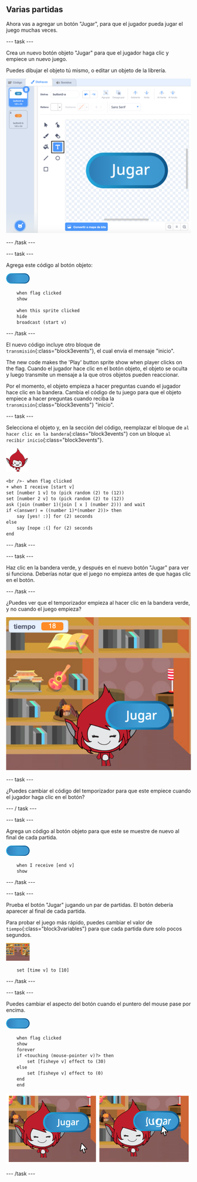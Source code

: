 ## Varias partidas

Ahora vas a agregar un botón "Jugar", para que el jugador pueda jugar el juego muchas veces.

\--- task \---

Crea un nuevo botón objeto "Jugar" para que el jugador haga clic y empiece un nuevo juego.

Puedes dibujar el objeto tú mismo, o editar un objeto de la librería.

![Imagen del botón de jugar](images/brain-play.png)

\--- /task \---

\--- task \---

Agrega este código al botón objeto:

![Objeto del botón](images/button-sprite.png)

```blocks3
    when flag clicked
    show

    when this sprite clicked
    hide
    broadcast (start v)
```

\--- /task \---

El nuevo código incluye otro bloque de `transmisión`{:class="block3events"}, el cual envía el mensaje "inicio".

The new code makes the 'Play' button sprite show when player clicks on the flag. Cuando el jugador hace clic en el botón objeto, el objeto se oculta y luego transmite un mensaje a la que otros objetos pueden reaccionar.

Por el momento, el objeto empieza a hacer preguntas cuando el jugador hace clic en la bandera. Cambia el código de tu juego para que el objeto empiece a hacer preguntas cuando reciba la `transmisión`{:class="block3events"} "inicio".

\--- task \---

Selecciona el objeto y, en la sección del código, reemplazar el bloque de `al hacer clic en la bandera`{:class="block3events"} con un bloque `al recibir inicio`{:class="block3events"}.

![Objeto del personaje](images/giga-sprite.png)

```blocks3
<br />- when flag clicked
+ when I receive [start v]
set [number 1 v] to (pick random (2) to (12))
set [number 2 v] to (pick random (2) to (12))
ask (join (number 1)(join [ x ] (number 2))) and wait
if <(answer) = ((number 1)*(number 2))> then
    say [yes! :)] for (2) seconds
else
    say [nope :(] for (2) seconds
end
```

\--- /task \---

\--- task \---

Haz clic en la bandera verde, y después en el nuevo botón "Jugar" para ver si funciona. Deberías notar que el juego no empieza antes de que hagas clic en el botón.

\--- /task \---

¿Puedes ver que el temporizador empieza al hacer clic en la bandera verde, y no cuando el juego empieza?

![El cronómetro ha comenzado](images/brain-timer-bug.png)

\--- task \---

¿Puedes cambiar el código del temporizador para que este empiece cuando el jugador haga clic en el botón?

\--- / task \---

\--- task \---

Agrega un código al botón objeto para que este se muestre de nuevo al final de cada partida.

![Objeto del botón](images/button-sprite.png)

```blocks3
    when I receive [end v]
    show
```

\--- /task \---

\--- task \---

Prueba el botón "Jugar" jugando un par de partidas. El botón debería aparecer al final de cada partida.

Para probar el juego más rápido, puedes cambiar el valor de `tiempo`{:class="block3variables"} para que cada partida dure solo pocos segundos.

![Escenario](images/stage-sprite.png)

```blocks3
    set [time v] to [10]
```

\--- /task \---

\--- task \---

Puedes cambiar el aspecto del botón cuando el puntero del mouse pase por encima.

![Botón](images/button-sprite.png)

```blocks3
    when flag clicked
    show
    forever
    if <touching (mouse-pointer v)?> then
        set [fisheye v] effect to (30)
    else
        set [fisheye v] effect to (0)
    end
    end
```

![captura de pantalla](images/brain-fisheye.png)

\--- /task \---